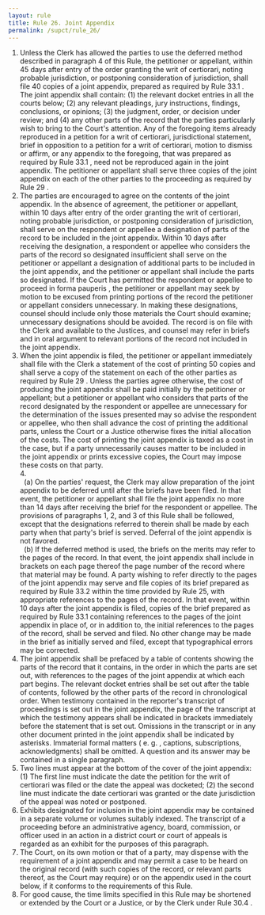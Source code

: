 ```yaml
---
layout: rule
title: Rule 26. Joint Appendix
permalink: /supct/rule_26/
---
```


1. Unless the Clerk has allowed the parties to use the deferred method described in paragraph 4 of this Rule, the petitioner or appellant, within 45 days after entry of the order granting the writ of certiorari, noting probable jurisdiction, or postponing consideration of jurisdiction, shall file 40 copies of a joint appendix, prepared as required by Rule 33.1 . The joint appendix shall contain: (1) the relevant docket entries in all the courts below; (2) any relevant pleadings, jury instructions, findings, conclusions, or opinions; (3) the judgment, order, or decision under review; and (4) any other parts of the record that the parties particularly wish to bring to the Court's attention. Any of the foregoing items already reproduced in a petition for a writ of certiorari, jurisdictional statement, brief in opposition to a petition for a writ of certiorari, motion to dismiss or affirm, or any appendix to the foregoing, that was prepared as required by Rule 33.1 , need not be reproduced again in the joint appendix. The petitioner or appellant shall serve three copies of the joint appendix on each of the other parties to the proceeding as required by Rule 29 .<br>
2. The parties are encouraged to agree on the contents of the joint appendix. In the absence of agreement, the petitioner or appellant, within 10 days after entry of the order granting the writ of certiorari, noting probable jurisdiction, or postponing consideration of jurisdiction, shall serve on the respondent or appellee a designation of parts of the record to be included in the joint appendix. Within 10 days after receiving the designation, a respondent or appellee who considers the parts of the record so designated insufficient shall serve on the petitioner or appellant a designation of additional parts to be included in the joint appendix, and the petitioner or appellant shall include the parts so designated. If the Court has permitted the respondent or appellee to proceed in forma pauperis , the petitioner or appellant may seek by motion to be excused from printing portions of the record the petitioner or appellant considers unnecessary. In making these designations, counsel should include only those materials the Court should examine; unnecessary designations should be avoided. The record is on file with the Clerk and available to the Justices, and counsel may refer in briefs and in oral argument to relevant portions of the record not included in the joint appendix.<br>
3. When the joint appendix is filed, the petitioner or appellant immediately shall file with the Clerk a statement of the cost of printing 50 copies and shall serve a copy of the statement on each of the other parties as required by Rule 29 . Unless the parties agree otherwise, the cost of producing the joint appendix shall be paid initially by the petitioner or appellant; but a petitioner or appellant who considers that parts of the record designated by the respondent or appellee are unnecessary for the determination of the issues presented may so advise the respondent or appellee, who then shall advance the cost of printing the additional parts, unless the Court or a Justice otherwise fixes the initial allocation of the costs. The cost of printing the joint appendix is taxed as a cost in the case, but if a party unnecessarily causes matter to be included in the joint appendix or prints excessive copies, the Court may impose these costs on that party.<br>
4.<br>
&nbsp;&nbsp;(a) On the parties' request, the Clerk may allow preparation of the joint appendix to be deferred until after the briefs have been filed. In that event, the petitioner or appellant shall file the joint appendix no more than 14 days after receiving the brief for the respondent or appellee. The provisions of paragraphs 1, 2, and 3 of this Rule shall be followed, except that the designations referred to therein shall be made by each party when that party's brief is served. Deferral of the joint appendix is not favored.<br>
&nbsp;&nbsp;(b) If the deferred method is used, the briefs on the merits may refer to the pages of the record. In that event, the joint appendix shall include in brackets on each page thereof the page number of the record where that material may be found. A party wishing to refer directly to the pages of the joint appendix may serve and file copies of its brief prepared as required by Rule 33.2 within the time provided by Rule 25, with appropriate references to the pages of the record. In that event, within 10 days after the joint appendix is filed, copies of the brief prepared as required by Rule 33.1 containing references to the pages of the joint appendix in place of, or in addition to, the initial references to the pages of the record, shall be served and filed. No other change may be made in the brief as initially served and filed, except that typographical errors may be corrected.<br>
5. The joint appendix shall be prefaced by a table of contents showing the parts of the record that it contains, in the order in which the parts are set out, with references to the pages of the joint appendix at which each part begins. The relevant docket entries shall be set out after the table of contents, followed by the other parts of the record in chronological order. When testimony contained in the reporter's transcript of proceedings is set out in the joint appendix, the page of the transcript at which the testimony appears shall be indicated in brackets immediately before the statement that is set out. Omissions in the transcript or in any other document printed in the joint appendix shall be indicated by asterisks. Immaterial formal matters ( e. g. , captions, subscriptions, acknowledgments) shall be omitted. A question and its answer may be contained in a single paragraph.<br>
6. Two lines must appear at the bottom of the cover of the joint appendix: (1) The first line must indicate the date the petition for the writ of certiorari was filed or the date the appeal was docketed; (2) the second line must indicate the date certiorari was granted or the date jurisdiction of the appeal was noted or postponed.<br>
7. Exhibits designated for inclusion in the joint appendix may be contained in a separate volume or volumes suitably indexed. The transcript of a proceeding before an administrative agency, board, commission, or officer used in an action in a district court or court of appeals is regarded as an exhibit for the purposes of this paragraph.<br>
8. The Court, on its own motion or that of a party, may dispense with the requirement of a joint appendix and may permit a case to be heard on the original record (with such copies of the record, or relevant parts thereof, as the Court may require) or on the appendix used in the court below, if it conforms to the requirements of this Rule.<br>
9. For good cause, the time limits specified in this Rule may be shortened or extended by the Court or a Justice, or by the Clerk under Rule 30.4 .<br>